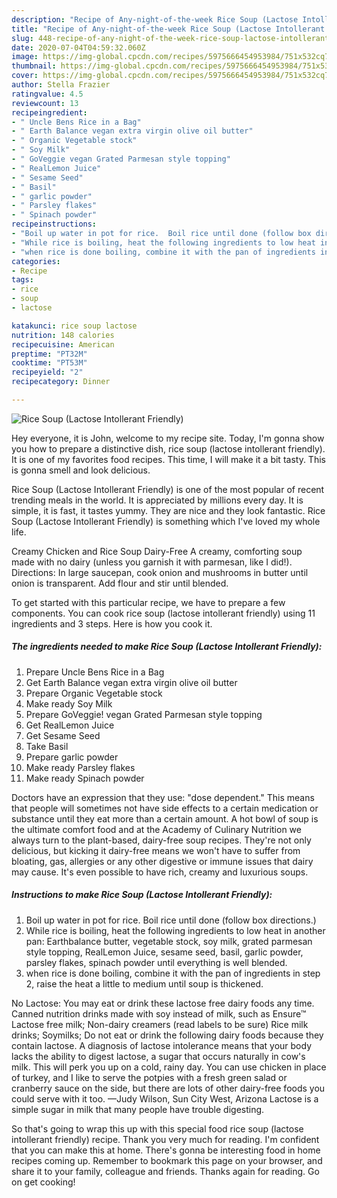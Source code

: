 ```yaml
---
description: "Recipe of Any-night-of-the-week Rice Soup (Lactose Intollerant Friendly)"
title: "Recipe of Any-night-of-the-week Rice Soup (Lactose Intollerant Friendly)"
slug: 448-recipe-of-any-night-of-the-week-rice-soup-lactose-intollerant-friendly
date: 2020-07-04T04:59:32.060Z
image: https://img-global.cpcdn.com/recipes/5975666454953984/751x532cq70/rice-soup-lactose-intollerant-friendly-recipe-main-photo.jpg
thumbnail: https://img-global.cpcdn.com/recipes/5975666454953984/751x532cq70/rice-soup-lactose-intollerant-friendly-recipe-main-photo.jpg
cover: https://img-global.cpcdn.com/recipes/5975666454953984/751x532cq70/rice-soup-lactose-intollerant-friendly-recipe-main-photo.jpg
author: Stella Frazier
ratingvalue: 4.5
reviewcount: 13
recipeingredient:
- " Uncle Bens Rice in a Bag"
- " Earth Balance vegan extra virgin olive oil butter"
- " Organic Vegetable stock"
- " Soy Milk"
- " GoVeggie vegan Grated Parmesan style topping"
- " RealLemon Juice"
- " Sesame Seed"
- " Basil"
- " garlic powder"
- " Parsley flakes"
- " Spinach powder"
recipeinstructions:
- "Boil up water in pot for rice.  Boil rice until done (follow box directions.)"
- "While rice is boiling, heat the following ingredients to low heat in another pan:  Earthbalance butter, vegetable stock, soy milk, grated parmesan style topping, RealLemon Juice, sesame seed, basil, garlic powder, parsley flakes, spinach powder until everything is well blended."
- "when rice is done boiling, combine it with the pan of ingredients in step 2, raise the heat a little to medium until soup is thickened."
categories:
- Recipe
tags:
- rice
- soup
- lactose

katakunci: rice soup lactose 
nutrition: 148 calories
recipecuisine: American
preptime: "PT32M"
cooktime: "PT53M"
recipeyield: "2"
recipecategory: Dinner

---
```



![Rice Soup (Lactose Intollerant Friendly)](https://img-global.cpcdn.com/recipes/5975666454953984/751x532cq70/rice-soup-lactose-intollerant-friendly-recipe-main-photo.jpg)

Hey everyone, it is John, welcome to my recipe site. Today, I'm gonna show you how to prepare a distinctive dish, rice soup (lactose intollerant friendly). It is one of my favorites food recipes. This time, I will make it a bit tasty. This is gonna smell and look delicious.

Rice Soup (Lactose Intollerant Friendly) is one of the most popular of recent trending meals in the world. It is appreciated by millions every day. It is simple, it is fast, it tastes yummy. They are nice and they look fantastic. Rice Soup (Lactose Intollerant Friendly) is something which I've loved my whole life.

Creamy Chicken and Rice Soup Dairy-Free A creamy, comforting soup made with no dairy (unless you garnish it with parmesan, like I did!). Directions: In large saucepan, cook onion and mushrooms in butter until onion is transparent. Add flour and stir until blended.


To get started with this particular recipe, we have to prepare a few components. You can cook rice soup (lactose intollerant friendly) using 11 ingredients and 3 steps. Here is how you cook it.

<!--inarticleads1-->

##### The ingredients needed to make Rice Soup (Lactose Intollerant Friendly):

1. Prepare  Uncle Bens Rice in a Bag
1. Get  Earth Balance vegan extra virgin olive oil butter
1. Prepare  Organic Vegetable stock
1. Make ready  Soy Milk
1. Prepare  GoVeggie! vegan Grated Parmesan style topping
1. Get  RealLemon Juice
1. Get  Sesame Seed
1. Take  Basil
1. Prepare  garlic powder
1. Make ready  Parsley flakes
1. Make ready  Spinach powder


Doctors have an expression that they use: &#34;dose dependent.&#34; This means that people will sometimes not have side effects to a certain medication or substance until they eat more than a certain amount. A hot bowl of soup is the ultimate comfort food and at the Academy of Culinary Nutrition we always turn to the plant-based, dairy-free soup recipes. They&#39;re not only delicious, but kicking it dairy-free means we won&#39;t have to suffer from bloating, gas, allergies or any other digestive or immune issues that dairy may cause. It&#39;s even possible to have rich, creamy and luxurious soups. 

<!--inarticleads2-->

##### Instructions to make Rice Soup (Lactose Intollerant Friendly):

1. Boil up water in pot for rice.  Boil rice until done (follow box directions.)
1. While rice is boiling, heat the following ingredients to low heat in another pan:  Earthbalance butter, vegetable stock, soy milk, grated parmesan style topping, RealLemon Juice, sesame seed, basil, garlic powder, parsley flakes, spinach powder until everything is well blended.
1. when rice is done boiling, combine it with the pan of ingredients in step 2, raise the heat a little to medium until soup is thickened.


No Lactose: You may eat or drink these lactose free dairy foods any time. Canned nutrition drinks made with soy instead of milk, such as Ensure™ Lactose free milk; Non-dairy creamers (read labels to be sure) Rice milk drinks; Soymilks; Do not eat or drink the following dairy foods because they contain lactose. A diagnosis of lactose intolerance means that your body lacks the ability to digest lactose, a sugar that occurs naturally in cow&#39;s milk. This will perk you up on a cold, rainy day. You can use chicken in place of turkey, and I like to serve the potpies with a fresh green salad or cranberry sauce on the side, but there are lots of other dairy-free foods you could serve with it too. —Judy Wilson, Sun City West, Arizona Lactose is a simple sugar in milk that many people have trouble digesting. 

So that's going to wrap this up with this special food rice soup (lactose intollerant friendly) recipe. Thank you very much for reading. I'm confident that you can make this at home. There's gonna be interesting food in home recipes coming up. Remember to bookmark this page on your browser, and share it to your family, colleague and friends. Thanks again for reading. Go on get cooking!
